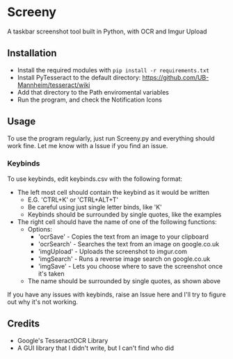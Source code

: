 # Screeny

A taskbar screenshot tool built in Python, with OCR and Imgur Upload

## Installation

- Install the required modules with ```pip install -r requirements.txt```
- Install PyTesseract to the default directory: https://github.com/UB-Mannheim/tesseract/wiki
- Add that directory to the Path enviromental variables
- Run the program, and check the Notification Icons

## Usage

To use the program regularly, just run Screeny.py and everything should work fine.
Let me know with a Issue if you find an issue.


### Keybinds

To use keybinds, edit keybinds.csv with the following format:

- The left most cell should contain the keybind as it would be written
    - E.G. 'CTRL+K' or 'CTRL+ALT+T'
    - Be careful using just single letter binds, like 'K'
    - Keybinds should be surrounded by single quotes, like the examples
- The right cell should have the name of one of the following functions:
    - Options: 
        - 'ocrSave' - Copies the text from an image to your clipboard
        - 'ocrSearch' - Searches the text from an image on google.co.uk
        - 'imgUpload' - Uploads the screenshot to imgur.com
        - 'imgSearch' - Runs a reverse image search on google.co.uk
        - 'imgSave' - Lets you choose where to save the screenshot once it's taken
    - The name should be surrounded by single quotes, as shown above

If you have any issues with keybinds, raise an Issue here and I'll try to figure out why it's not working.

## Credits

- Google's TesseractOCR Library
- A GUI library that I didn't write, but I can't find who did